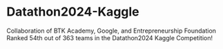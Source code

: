 # Datathon2024-Kaggle
Collaboration of BTK Academy, Google, and Entrepreneurship Foundation
Ranked 54th out of 363 teams in the Datathon2024 Kaggle Competition!
